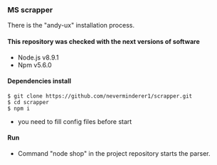 ### MS scrapper

There is the "andy-ux" installation process.

#### This repository was checked with the next versions of software

* Node.js v8.9.1
* Npm v5.6.0

#### Dependencies install

```
$ git clone https://github.com/neverminderer1/scrapper.git
$ cd scrapper
$ npm i
```
* you need to fill config files before start

#### Run

* Command "node shop" in the project repository starts the parser.
